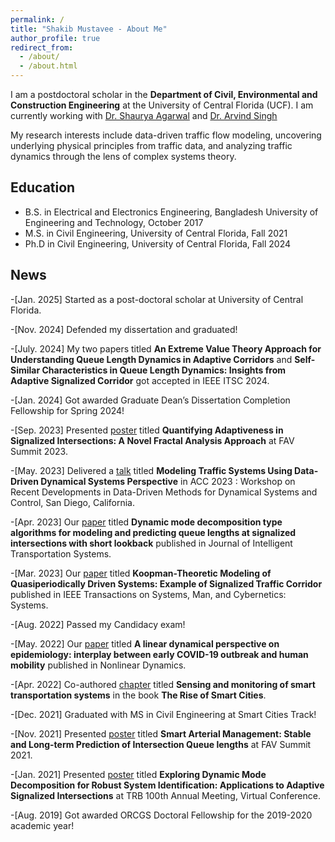 ```yaml
---
permalink: /
title: "Shakib Mustavee - About Me"
author_profile: true
redirect_from: 
  - /about/
  - /about.html
---
```

 I am a postdoctoral scholar in the **Department of Civil, Environmental and Construction Engineering** at the University of Central Florida (UCF). I am currently working with [Dr. Shaurya Agarwal](https://www.cece.ucf.edu/person/shauryaagarwal/) and [Dr. Arvind Singh](https://sites.google.com/site/singhsedtrans/home?authuser=0) 

My research interests include data-driven traffic flow modeling, uncovering underlying physical principles from traffic data, and analyzing traffic dynamics through the lens of complex systems theory. 

## Education
* B.S. in Electrical and Electronics Engineering, Bangladesh University of Engineering and Technology, October 2017
* M.S. in Civil Engineering, University of Central Florida, Fall 2021
* Ph.D in Civil Engineering, University of Central Florida, Fall 2024 

## News
-[Jan. 2025] Started as a post-doctoral scholar at University of Central Florida.

-[Nov. 2024] Defended my dissertation and graduated!

-[July. 2024] My two papers titled **An Extreme Value Theory Approach for Understanding Queue Length Dynamics in Adaptive Corridors** and **Self-Similar Characteristics in Queue Length Dynamics: Insights from Adaptive Signalized Corridor** got accepted in IEEE ITSC 2024. 

-[Jan. 2024] Got awarded Graduate Dean’s Dissertation Completion Fellowship for Spring 2024!

-[Sep. 2023] Presented [poster](http://mustavee.github.io/files/FAV23_Mustavee_Agarwal.pdf) titled **Quantifying Adaptiveness in Signalized Intersections: A Novel Fractal Analysis Approach** at FAV Summit 2023.

-[May. 2023] Delivered a [talk](https://goswami78.github.io/ACC_2023_Workshop/mustavee.html) titled **Modeling Traffic Systems Using Data-Driven Dynamical Systems Perspective** in ACC 2023 : Workshop on Recent Developments in Data-Driven Methods for Dynamical Systems and Control, San Diego, California. 

-[Apr. 2023] Our [paper](https://www.tandfonline.com/doi/abs/10.1080/15472450.2023.2205022) titled **Dynamic mode decomposition type algorithms for modeling and predicting queue lengths at signalized intersections with short lookback** published in Journal of Intelligent Transportation Systems. 

-[Mar. 2023] Our [paper](https://ieeexplore.ieee.org/abstract/document/10070591) titled **Koopman-Theoretic Modeling of Quasiperiodically Driven Systems: Example of Signalized Traffic Corridor** published in IEEE Transactions on Systems, Man, and Cybernetics: Systems. 

-[Aug. 2022] Passed my Candidacy exam!

-[May. 2022] Our [paper](https://link.springer.com/article/10.1007/s11071-022-07469-5) titled **A linear dynamical perspective on epidemiology: interplay between early COVID-19 outbreak and human mobility** published in Nonlinear Dynamics. 

-[Apr. 2022] Co-authored [chapter](https://www.sciencedirect.com/science/article/abs/pii/B9780128177846000102) titled **Sensing and monitoring of smart transportation systems** in the book **The Rise of Smart Cities**. 

-[Dec. 2021] Graduated with MS in Civil Engineering at Smart Cities Track!

-[Nov. 2021] Presented [poster](http://mustavee.github.io/files/FAV21_Mustavee_Agarwal.pdf) titled **Smart Arterial Management: Stable and Long-term Prediction of Intersection Queue lengths** at FAV Summit 2021.

-[Jan. 2021] Presented [poster](http://mustavee.github.io/files/TRBAM-21-034511-pages-2.pdf) titled **Exploring Dynamic Mode Decomposition for Robust System Identification: Applications to Adaptive Signalized Intersections** at TRB 100th Annual Meeting, Virtual Conference.  

-[Aug. 2019] Got awarded ORCGS Doctoral Fellowship for the 2019-2020 academic year!

